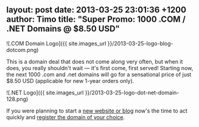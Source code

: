 layout: post
date: 2013-03-25 23:01:36 +1200
author: Timo
title: "Super Promo: 1000 .COM / .NET Domains @ $8.50 USD"
----

![.COM Domain Logo]({{ site.images_url }}/2013-03-25-logo-blog-dotcom.png)

This is a domain deal that does not come along very often, but when it does, you really shouldn't wait &mdash; it's first come, first served! Starting now, the next 1000 .com and .net domains will go for a sensational price of just $8.50 USD (applicable for new 1-year orders only).

![.NET Logo]({{ site.images_url }}/2013-03-25-logo-dot-net-domain-128.png)

If you were planning to start a [new website or blog](https://iwantmyname.com/services) now's the time to act quickly and [register the domain of your choice](https://iwantmyname.com).
